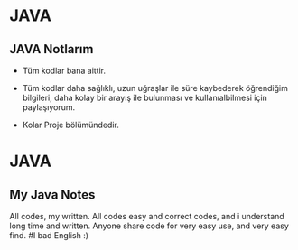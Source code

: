 # JAVA
## JAVA Notlarım

+ Tüm kodlar bana aittir.
+ Tüm kodlar daha sağlıklı, uzun uğraşlar ile süre kaybederek öğrendiğim bilgileri, daha kolay bir arayış ile bulunması ve kullanıalbilmesi için paylaşıyorum.

+ Kolar Proje bölümündedir.

# JAVA
## My Java Notes

All codes, my written.
All codes easy and correct codes, and i understand long time and written.
Anyone share code for very easy use, and very easy find.
#I bad English :)
